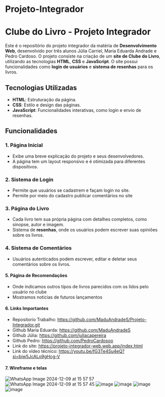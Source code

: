 # Projeto-Integrador
# Clube do Livro - Projeto Integrador

Este é o repositório do projeto integrador da matéria de **Desenvolvimento Web**, desenvolvido por três alunos Júlia Carriel, Maria Eduarda Andrade e Pedro Cardoso. O projeto consiste na criação de um **site de Clube do Livro**, utilizando as tecnologias **HTML**, **CSS** e **JavaScript**. O site possui funcionalidades como **login de usuários** e **sistema de resenhas** para os livros.

## Tecnologias Utilizadas

- **HTML**: Estruturação da página.
- **CSS**: Estilo e design das páginas.
- **JavaScript**: Funcionalidades interativas, como login e envio de resenhas.

## Funcionalidades

### 1. **Página Inicial**
- Exibe uma breve explicação do projeto e seus desenvolvedores.
- A página tem um layout responsivo e é otimizada para diferentes dispositivos.

### 2. **Sistema de Login**
- Permite que usuários se cadastrem e façam login no site.
- Permite por meio do cadastro publicar comentários no site


### 3. **Página do Livro**
- Cada livro tem sua própria página com detalhes completos, como sinopse, autor e imagem.
- Sistema de **resenhas**, onde os usuários podem escrever suas opiniões sobre os livros.

### 4. **Sistema de Comentários**
- Usuários autenticados podem escrever, editar e deletar seus comentários sobre os livros.

#### 5. **Página de Recomendações**
- Onde indicamos outros tipos de livros parecidos com os lidos pelo usuário no clube
- Mostramos noticias de futuros lançamentos
  
#### 6. **Links Importantes**
- Repositorio Trabalho: https://github.com/MaduAndradeS/Projeto-Integrador.git
- Github Maria Eduarda: https://github.com/MaduAndradeS
- Github Júlia: https://github.com/juliacapereira
- Github Pedro: https://github.com/PedroCardosoo
- Link do site: https://projeto-integrador-web.web.app/index.html
- Link do vídeo técnico: https://youtu.be/fG3Te4Su4eQ?si=biw5JcALo9gHcg-V
#### 7. **Wireframe e telas**
![WhatsApp Image 2024-12-09 at 15 57 57](https://github.com/user-attachments/assets/ebcc1128-6cdd-4e06-966d-19f3afdd4fb3)
![WhatsApp Image 2024-12-09 at 15 57 45](https://github.com/user-attachments/assets/1218f5cf-093a-4db9-8785-0f3e59548a86)
![image](https://github.com/user-attachments/assets/88f6d879-c180-4b47-be9f-f3f1312e8e42)
![image](https://github.com/user-attachments/assets/0cd8a62e-366f-40df-b5a0-6b842014ca8e)
![image](https://github.com/user-attachments/assets/d5048c29-9936-4fd8-8c8f-057bf3ac0262)
![image](https://github.com/user-attachments/assets/0efd0cd8-4161-427c-8620-f816124ef640)

  
